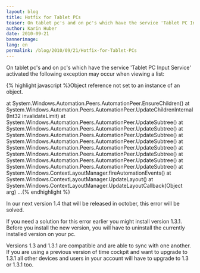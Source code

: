 ```yaml
---
layout: blog
title: Hotfix for Tablet PCs
teaser: On tablet pc's and on pc's which have the service 'Tablet PC Input Service' activated the following exception may occur when viewing a list.
author: Karin Huber
date: 2010-09-21
bannerimage: 
lang: en
permalink: /blog/2010/09/21/Hotfix-for-Tablet-PCs
---
```


<p xmlns="http://www.w3.org/1999/xhtml">On tablet pc's and on pc's which have the service 'Tablet PC Input Service' activated the following exception may occur when viewing a list:</p><p xmlns="http://www.w3.org/1999/xhtml">
  <span class="InlineCode">
    {% highlight javascript %}Object reference not set to an instance of an object.

   at System.Windows.Automation.Peers.AutomationPeer.EnsureChildren()
   at System.Windows.Automation.Peers.AutomationPeer.UpdateChildrenInternal(Int32 invalidateLimit)
   at System.Windows.Automation.Peers.AutomationPeer.UpdateSubtree()
   at System.Windows.Automation.Peers.AutomationPeer.UpdateSubtree()
   at System.Windows.Automation.Peers.AutomationPeer.UpdateSubtree()
   at System.Windows.Automation.Peers.AutomationPeer.UpdateSubtree()
   at System.Windows.Automation.Peers.AutomationPeer.UpdateSubtree()
   at System.Windows.Automation.Peers.AutomationPeer.UpdateSubtree()
   at System.Windows.Automation.Peers.AutomationPeer.UpdateSubtree()
   at System.Windows.Automation.Peers.AutomationPeer.UpdateSubtree()
   at System.Windows.ContextLayoutManager.fireAutomationEvents()
   at System.Windows.ContextLayoutManager.UpdateLayout()
   at System.Windows.ContextLayoutManager.UpdateLayoutCallback(Object arg)
   ...{% endhighlight %}
  </span>
</p><p xmlns="http://www.w3.org/1999/xhtml">In our next version 1.4 that will be released in october, this error will be solved.</p><p xmlns="http://www.w3.org/1999/xhtml">If you need a solution for this error earlier you might install version 1.3.1. Before you install the new version, you will have to uninstall the currently installed version on your pc.</p><p xmlns="http://www.w3.org/1999/xhtml">Versions 1.3 and 1.3.1 are compatible and are able to sync with one another. If you are using a previous version of time cockpit and want to upgrade to 1.3.1 all other devices and users in your account will have to upgrade to 1.3 or 1.3.1 too.</p>